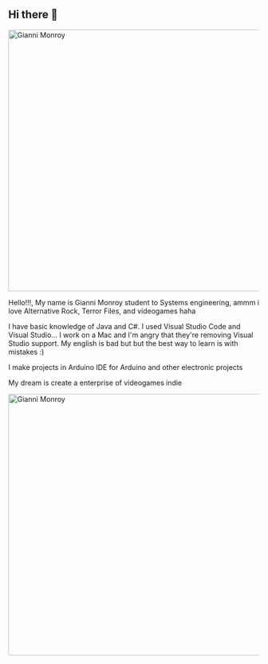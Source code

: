 ## Hi there 👋

<img width="525" alt="Gianni Monroy" src="https://github.com/user-attachments/assets/2013151b-6b58-4e64-9e18-94173f0dbe34">


Hello!!!, My name is Gianni Monroy student to Systems engineering, ammm i love Alternative Rock, Terror Files, and videogames haha

I have basic knowledge of Java and C#. I used Visual Studio Code and Visual Studio... I work on a Mac and I'm angry that they're removing Visual Studio support. My english is bad but but the best way to learn is with mistakes :)

I make projects in Arduino IDE for Arduino and other electronic projects

My dream is create a enterprise of videogames indie


<img width="525" alt="Gianni Monroy" src="https://github.com/user-attachments/assets/e06ce509-fb47-4ef9-ad77-810a1fbf4b7b">
